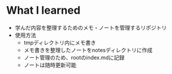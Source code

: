 # What I learned

- 学んだ内容を整理するためのメモ・ノートを管理するリポジトリ
- 使用方法
  - tmpディレクトリ内にメモ書き
  - メモ書きを整理したノートをnotesディレクトリに作成
  - ノート管理のため、rootのindex.mdに記録
  - ノートは随時更新可能
